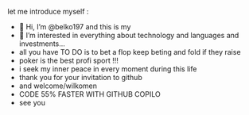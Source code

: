 let me introduce myself  :
- 👋 Hi, I’m @belko197 and this is my 
- 👀 I’m interested in everything about technology and languages and investments...
- all you have TO DO is to bet a flop keep beting and fold if they raise
- poker is the best profi sport !!!
- i seek my inner peace in every moment during this life
- thank you for your invitation to github
- and welcome/wilkomen
- CODE 55% FASTER WITH GITHUB COPILO
- see you 
